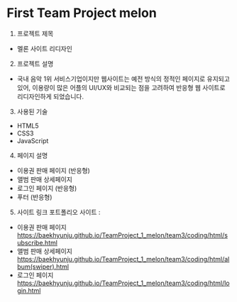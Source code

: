 # First Team Project melon

1) 프로젝트 제목
- 멜론 사이트 리디자인


2) 프로젝트 설명
- 국내 음악 1위 서비스기업이지만 웹사이트는 예전 방식의 정적인 페이지로 유지되고있어,
이용량이 많은 어플의 UI/UX와 비교되는 점을 고려하여 반응형 웹 사이트로 리디자인하게 되었습니다.


3) 사용된 기술
- HTML5
- CSS3
- JavaScript

 
4) 페이지 설명
- 이용권 판매 페이지 (반응형)
- 앨범 판매 상세페이지 
- 로그인 페이지 (반응형)
- 푸터 (반응형)


5) 사이트 링크
포트폴리오 사이트 : 
- 이용권 판매 페이지
https://baekhyunju.github.io/TeamProject_1_melon/team3/coding/html/subscribe.html
- 앨범 판매 상세페이지
https://baekhyunju.github.io/TeamProject_1_melon/team3/coding/html/album(swiper).html
- 로그인 페이지
https://baekhyunju.github.io/TeamProject_1_melon/team3/coding/html/login.html
